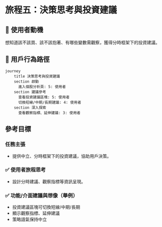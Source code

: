 # 旅程五：決策思考與投資建議

## 🎯 使用者動機
想知道該不該買、該不該抱著、有哪些變數需觀察，獲得分時框架下的投資建議。

## 👣 用戶行為路徑

```mermaid
journey
    title 決策思考與投資建議
    section 啟動
      進入個股分析頁: 5: 使用者
    section 建議參考
      查看投資建議區塊: 5: 使用者
      切換短線/中期/長期建議: 4: 使用者
    section 深入探索
      查看觀察指標、延伸建議: 3: 使用者
```

## 參考目標

### 任務主張
- 提供中立、分時框架下的投資建議，協助用戶決策。

### ✅ 使用者旅程思考
- 設計分時建議、觀察指標等資訊呈現。

### ✅ 功能/介面建議與想像（舉例）
- 投資建議區塊可切換短線/中期/長期
- 顯示觀察指標、延伸建議
- 策略語氣保持中立 